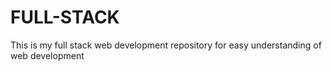 # FULL-STACK
This is my full stack web development repository for easy understanding of web development
